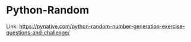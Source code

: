 # Python-Random
Link: https://pynative.com/python-random-number-generation-exercise-questions-and-challenge/

